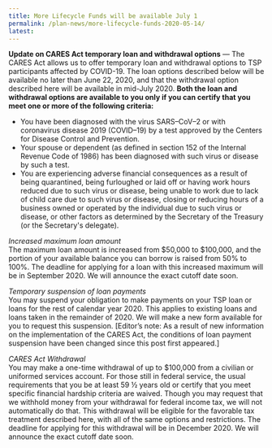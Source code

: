 ```yaml
---
title: More Lifecycle Funds will be available July 1
permalink: /plan-news/more-lifecycle-funds-2020-05-14/
latest: 
---
```


**Update on CARES Act temporary loan and withdrawal options** &#8212; The CARES Act allows us to offer temporary loan and withdrawal options to TSP participants affected by COVID-19. The loan options described below will be available no later than June 22, 2020, and that the withdrawal option described here will be available in mid-July 2020. **Both the loan and withdrawal options are available to you only if you can certify that you meet one or more of the following criteria:**

- You have been diagnosed with the virus SARS–CoV–2 or with coronavirus disease 2019 (COVID–19) by a test approved by the Centers for Disease Control and Prevention.
- Your spouse or dependent (as defined in section 152 of the Internal Revenue Code of 1986) has been diagnosed with such virus or disease by such a test.
- You are experiencing adverse financial consequences as a result of being quarantined, being furloughed or laid off or having work hours reduced due to such virus or disease, being unable to work due to lack of child care due to such virus or disease, closing or reducing hours of a business owned or operated by the individual due to such virus or disease, or other factors as determined by the Secretary of the Treasury (or the Secretary's delegate).

_Increased maximum loan amount_<br>
The maximum loan amount is increased from $50,000 to $100,000, and the portion of your available balance you can borrow is raised from 50% to 100%. The deadline for applying for a loan with this increased maximum will be in September 2020. We will announce the exact cutoff date soon.

_Temporary suspension of loan payments_<br>
You may suspend your obligation to make payments on your TSP loan or loans for the rest of calendar year 2020. This applies to existing loans and loans taken in the remainder of 2020. We will make a new form available for you to request this suspension. [Editor’s note: As a result of new information on the implementation of the CARES Act, the conditions of loan payment suspension have been changed since this post first appeared.]

_CARES Act Withdrawal_<br>
You may make a one-time withdrawal of up to $100,000 from a civilian or uniformed services account. For those still in federal service, the usual requirements that you be at least 59 ½ years old or certify that you meet specific financial hardship criteria are waived. Though you may request that we withhold money from your withdrawal for federal income tax, we will not automatically do that. This withdrawal will be eligible for the favorable tax treatment described here, with all of the same options and restrictions. The deadline for applying for this withdrawal will be in December 2020. We will announce the exact cutoff date soon.

